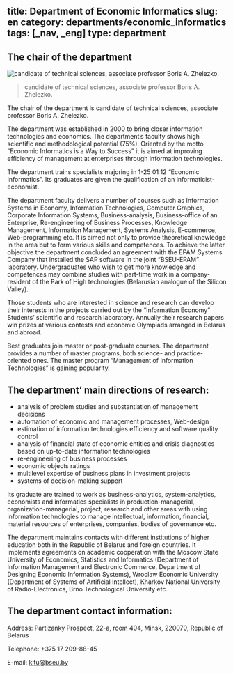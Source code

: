 title: Department of Economic Informatics
slug: en
category: departments/economic_informatics
tags: [_nav, _eng]
type: department
---

The chair of the department
---------------------------

![candidate of technical sciences, associate professor Boris A. Zhelezko.](/img/content/depts/economic_informatics.jpg)
>candidate of technical sciences, associate professor Boris A. Zhelezko.

The chair of the department is candidate of technical sciences, associate professor Boris A. Zhelezko. 

The department was established in 2000 to bring closer information technologies and economics. The department’s faculty shows high scientific and methodological potential (75%).  Oriented by the motto “Economic Informatics is a Way to Success” it is aimed at improving efficiency of management at enterprises through information technologies. 

The department trains specialists majoring in 1-25 01 12 “Economic Informatics”. Its graduates are given the qualification of an informaticist-economist. 

The department faculty delivers a number of courses such as Information Systems in Economy, Information Technologies, Computer Graphics, Corporate Information Systems, Business-analysis, Business-office of an Enterprise, Re-engineering of Business Processes, Knowledge Management, Information Management, Systems Analysis, E-commerce, Web-programming etc. It is aimed not only to provide theoretical knowledge in the area but to form various skills and competences. To achieve the latter objective the department concluded an agreement with the EPAM Systems Company that installed the SAP software in the joint “BSEU-EPAM” laboratory. Undergraduates who wish to get more knowledge and competences may combine studies with part-time work in a company-resident of the Park of High technologies (Belarusian analogue of the Silicon Valley). 

Those students who are interested in science and research can develop their interests in the projects carried out by the “Information Economy” Students’ scientific and research laboratory. Annually their research papers win prizes at various contests and economic Olympiads arranged in Belarus and abroad.  

Best graduates join master or post-graduate courses. The department provides a number of master programs, both science- and practice-oriented ones. The master program “Management of Information Technologies” is gaining popularity. 

The department’ main directions of research:
--------------------------------------------

-	analysis of problem studies and substantiation of management decisions
-	automation of economic and management processes, Web-design
-	estimation of information technologies efficiency and software quality control
-	analysis of financial state of economic entities and crisis diagnostics based on up-to-date information technologies
-	re-engineering of business processes
-	economic objects ratings
-	multilevel expertise of business plans in investment projects
-	systems of decision-making support

Its graduate are trained to work as business-analytics, system-analytics, economists and informatics specialists in production-managerial, organization-managerial, project, research and other areas with using information technologies to manage intellectual, information, financial, material resources of enterprises, companies, bodies of governance etc.  

The department maintains contacts with different institutions of higher education both in the Republic of Belarus and foreign countries. It implements agreements on academic cooperation with the Moscow State University of Economics, Statistics and Informatics (Department of Information Management and Electronic Commerce, Department of Designing Economic Information Systems), Wroclaw Economic University (Department of Systems of Artificial Intellect), Kharkov National University of Radio-Electronics, Brno Technological University etc.

The department contact information:
-----------------------------------

Address: Partizanky Prospect, 22-a, room 404, Minsk, 220070, Republic of Belarus

Telephone: +375 17 209-88-45

E-mail: <kitu@bseu.by>

